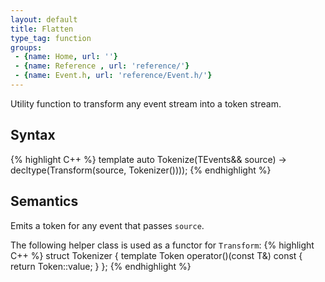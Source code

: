 ```yaml
---
layout: default
title: Flatten
type_tag: function
groups: 
 - {name: Home, url: ''}
 - {name: Reference , url: 'reference/'}
 - {name: Event.h, url: 'reference/Event.h/'}
---
```

Utility function to transform any event stream into a token stream.

## Syntax
{% highlight C++ %}
template <typename TEvents>
auto Tokenize(TEvents&& source)
    -> decltype(Transform(source, Tokenizer())));
{% endhighlight %}

## Semantics

Emits a token for any event that passes `source`.

The following helper class is used as a functor for `Transform`:
{% highlight C++ %}
struct Tokenizer
{
    template <typename T>
    Token operator()(const T&) const { return Token::value; }
};
{% endhighlight %}